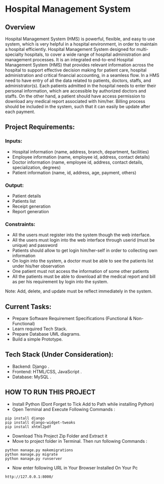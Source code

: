 # Hospital Management System

## Overview

Hospital Management System (HMS) is powerful, flexible, and easy to use system, which is very
helpful in a hospital environment, in order to maintain a hospital efficiently. Hospital Management
System designed for multi-specialty hospitals, to cover a wide range of hospital administration and
management processes. It is an integrated end-to-end Hospital Management System (HMS) that
provides relevant information across the hospital to support effective decision making for patient care,
hospital administration and critical financial accounting, in a seamless flow.
In a HMS need to have entry of all the data related to patients, doctors, staffs, and administrator(s).
Each patients admitted in the hospital needs to enter their personal information, which are accessible by
authorized doctors and staffs. On the other hand, a patient should have access permission to download
any medical report associated with him/her. Billing process should be included in the system, such that
it can easily be update after each payment.

## Project Requirements:

### Inputs:
 * Hospital information (name, address, branch, department, facilities)
 * Employee information (name, employee id, address, contact details)
 * Doctor information (name, employee id, address, contact details, specialization, degrees)
 * Patient information (name, id, address, age, payment, others)

### Output:
 * Patient details
 * Patients list
 * Receipt generation
 * Report generation

### Constraints:
 * All the users must register into the system though the web interface.
 * All the users must login into the web interface through userid (must be unique) and password
 * Patients should allow to get login him/her-self in order to collecting own information
 * On login into the system, a doctor must be able to see the patients list under his/her observation
 * One patient must not access the information of some other patients
 * All the patients must be able to download all the medical report and bill as per his requirement by login into the system.

Note: Add, delete, and update must be reflect immediately in the system.

## Current Tasks:

 * Prepare Software Requirement Specifications (Functional & Non-Functional)
 * Learn required Tech Stack.
 * Prepare Database UML diagrams.
 * Build a simple Prototype.

## Tech Stack (Under Consideration):

 * Backend: Django .
 * Frontend: HTML/CSS, JavaScript .
 * Database: MySQL .

## HOW TO RUN THIS PROJECT
- Install Python (Dont Forget to Tick Add to Path while installing Python)
- Open Terminal and Execute Following Commands :
```
pip install django
pip install django-widget-tweaks
pip install xhtml2pdf
```
- Download This Project Zip Folder and Extract it
- Move to project folder in Terminal. Then run following Commands :
```
python manage.py makemigrations
python manage.py migrate
python manage.py runserver
```
- Now enter following URL in Your Browser Installed On Your Pc
```
http://127.0.0.1:8000/
```
